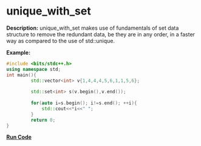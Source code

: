 # unique_with_set

**Description:**
unique_with_set makes use of fundamentals of set data structure to remove the redundant data, be they are in any order, in a faster way as compared to the use of std::unique.


**Example:**

```cpp
#include <bits/stdc++.h>
using namespace std;
int main(){
         std::vector<int> v{1,4,4,4,5,6,1,1,5,6};
         
         std::set<int> s(v.begin(),v.end());
         
         for(auto i=s.begin(); i!=s.end(); ++i){
             std::cout<<*i<<" ";
         }
         return 0;
}
```

**[Run Code](https://rextester.com/KWY95130)**
